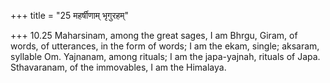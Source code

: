 +++
title = "25 महर्षीणाम् भृगुरहम्"

+++
10.25 Maharsinam, among the great sages, I am Bhrgu, Giram, of words, of
utterances, in the form of words; I am the ekam, single; aksaram,
syllable Om. Yajnanam, among rituals; I am the japa-yajnah, rituals of
Japa. Sthavaranam, of the immovables, I am the Himalaya.
